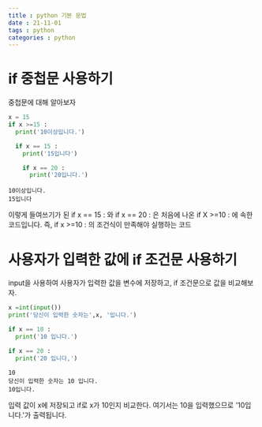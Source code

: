 ```yaml
---
title : python 기본 문법
date : 21-11-01
tags : python
categories : python
---
```


# if 중첩문 사용하기
중첩문에 대해 알아보자


```python
x = 15
if x >=15 :
  print('10이상입니다.')

  if x == 15 :
    print('15입니다')

    if x == 20 :
      print('20입니다.')
```

    10이상입니다.
    15입니다
    

이렇게 들여쓰기가 된 if x == 15 : 와 if x == 20 : 은 처음에 나온 if X >=10 : 에 속한 코드입니다.
즉, if x >=10 : 의 조건식이 만족해야 실행하는 코드

# 사용자가 입력한 값에 if 조건문 사용하기
input을 사용하여 사용자가 입력한 값을 변수에 저장하고, if 조건문으로 값을 비교해보자. 


```python
x =int(input()) 
print('당신이 입력한 숫자는',x, '입니다.')

if x == 10 :
  print('10 입니다.')

if x == 20 :
  print('20 입니다,')
```

    10
    당신이 입력한 숫자는 10 입니다.
    10입니다.
    

입력 값이 x에 저장되고 if로 x가 10인지 비교한다.
여기서는 10을 입력했으므로 '10입니다.'가 출력됩니다.
